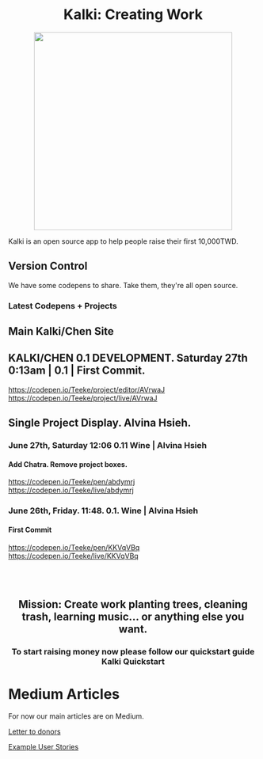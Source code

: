 <link href="https://fonts.googleapis.com/css?family=Raleway" rel="stylesheet">

<h1 align="center"> Kalki: Creating Work</h1>

<p align="center">
<img src="https://i.imgur.com/cAgNsHV.jpg" height="400vh" width="auto">
</p>

Kalki is an open source app to help people raise their first 10,000TWD. 

## Version Control

We have some codepens to share. Take them, they're all open source. 

### Latest Codepens + Projects

## Main Kalki/Chen Site

## KALKI/CHEN 0.1 DEVELOPMENT. Saturday 27th 0:13am | 0.1 | First Commit. 

https://codepen.io/Teeke/project/editor/AVrwaJ
https://codepen.io/Teeke/project/live/AVrwaJ

## Single Project Display. Alvina Hsieh.

### June 27th, Saturday 12:06 0.11 Wine | Alvina Hsieh 

####

#### Add Chatra. Remove project boxes. 

https://codepen.io/Teeke/pen/abdymrj
https://codepen.io/Teeke/live/abdymrj

### June 26th, Friday. 11:48. 0.1. Wine | Alvina Hsieh

#### First Commit

https://codepen.io/Teeke/pen/KKVqVBq
https://codepen.io/Teeke/live/KKVqVBq











<br><br>

<h2 align="center">Mission: Create work planting trees, cleaning trash, learning music... or anything else you want.</h2>  <h3 align="center">

To start raising money now please follow our quickstart guide Kalki Quickstart

# Medium Articles

For now our main articles are on Medium. 

[Letter to donors](https://medium.com/@frodonomics/kalki-letter-to-donors-986f48c311f1)



[Example User Stories](https://medium.com/@frodonomics/kalki-user-stories-e6db7762924e)

















